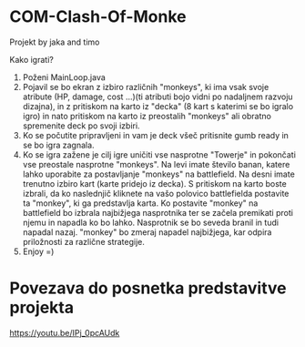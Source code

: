 # COM-Clash-Of-Monke
Projekt by jaka and timo

Kako igrati? 

1. Poženi MainLoop.java
2. Pojavil se bo ekran z izbiro različnih "monkeys", ki ima vsak svoje atribute (HP, damage, cost ...)(ti atributi bojo vidni po nadaljnem razvoju dizajna), in z pritiskom na karto iz "decka" (8 kart s katerimi se bo igralo igro) in nato pritiskom na karto iz preostalih "monkeys" ali obratno spremenite deck po svoji izbiri. 
3. Ko se počutite pripravljeni in vam je deck všeč pritisnite gumb ready in se bo igra zagnala.
4. Ko se igra zažene je cilj igre uničiti vse nasprotne "Towerje" in pokončati vse preostale nasprotne "monkeys". Na levi imate število banan, katere lahko uporabite za postavljanje "monkeys" na battlefield. Na desni imate trenutno izbiro kart (karte pridejo iz decka). S pritiskom na karto boste izbrali, da ko naslednjič kliknete na vašo polovico battlefielda postavite ta "monkey", ki ga predstavlja karta. Ko postavite "monkey" na battlefield bo izbrala najbižjega nasprotnika ter se začela premikati proti njemu in napadla ko bo lahko. Nasprotnik se bo seveda branil in tudi napadal nazaj. "monkey" bo zmeraj napadel najbižjega, kar odpira priložnosti za različne strategije.
5. Enjoy =)

# Povezava do posnetka predstavitve projekta
https://youtu.be/IPj_0pcAUdk
